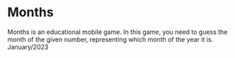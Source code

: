 # Months
 Months is an educational mobile game. In this game, you need to guess the month of the given number, representing which month of the year it is. January/2023
